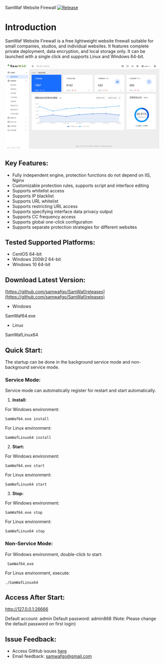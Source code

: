  SamWaf Website Firewall 
[![Release](https://img.shields.io/github/release/samwafgo/SamWaf.svg)](https://github.com/samwafgo/SamWaf/releases)

# Introduction

SamWaf Website Firewall is a free lightweight website firewall suitable for small companies, studios, and individual websites. It features complete private deployment, data encryption, and local storage only. It can be launched with a single click and supports Linux and Windows 64-bit.

![SamWaf Website Firewall Overview](/images/overview.png)

## Key Features:

- Fully independent engine, protection functions do not depend on IIS, Nginx
- Customizable protection rules, supports script and interface editing
- Supports whitelist access
- Supports IP blacklist
- Supports URL whitelist
- Supports restricting URL access
- Supports specifying interface data privacy output
- Supports CC frequency access
- Supports global one-click configuration
- Supports separate protection strategies for different websites

## Tested Supported Platforms:

- CentOS 64-bit
- Windows 2008r2 64-bit
- Windows 10 64-bit

## Download Latest Version:

[https://github.com/samwafgo/SamWaf/releases](https://github.com/samwafgo/SamWaf/releases)

- Windows 

SamWaf64.exe

- Linux

SamWafLinux64

## Quick Start:

The startup can be done in the background service mode and non-background service mode.

### Service Mode:

Service mode can automatically register for restart and start automatically.

1. **Install:**

For Windows environment:
```shell script
SamWaf64.exe install
```

For Linux environment:
```shell script
SamWafLinux64 install
```

2. **Start:**

For Windows environment:
```shell script
SamWaf64.exe start
```

For Linux environment:
```shell script
SamWafLinux64 start
```

3. **Stop:**

For Windows environment:
```shell script
SamWaf64.exe stop
```

For Linux environment:
```shell script
SamWafLinux64 stop
```

### Non-Service Mode:

For Windows environment, double-click to start:
```shell script
 SamWaf64.exe
```

For Linux environment, execute:
```shell script
./SamWafLinux64 
```

## Access After Start:

http://127.0.0.1:26666

Default account: admin Default password: admin868 (Note: Please change the default password on first login)

## Issue Feedback:

- Access GitHub issues [here](https://github.com/samwafgo/SamWaf/issues)
- Email feedback: samwafgo@gmail.com
